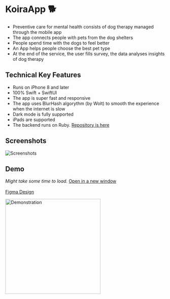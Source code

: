 # KoiraApp :dog2:
* Preventive care for mental health consists of dog therapy managed through the mobile app
* The app connects people with pets from the dog shelters
* People spend time with the dogs to feel better
* An App helps people choose the best pet type
* At the end of the service, the user fills survey, the data analyses insights of dog therapy

## Technical Key Features
* Runs on iPhone 8 and later
* 100% Swift + SwiftUI
* The app is super fast and responsive 
* The app uses BlurHash algorythm (by Wolt) to smooth the experience when the internet is slow 
* Dark mode is fully supported
* iPads are supported
* The backend runs on Ruby. [Repository is here](https://github.com/floriandejonckheere/koiraapp-server)


## Screenshots 
![Screenshots](https://user-images.githubusercontent.com/18198819/200138112-bd2bedb2-2c45-48b7-aa68-cb9c84572657.png)


## Demo

*Might take some time to load.* [Open in a new window](demo.gif)<br><br>
[Figma Design](https://www.figma.com/proto/wKxdAXtXIIcsYLphTmgLAH/KoiraAppPrototype?node-id=22%3A6165&scaling=scale-down&page-id=0%3A1&starting-point-node-id=1%3A4)<br>

<img src="demo.gif" alt="Demonstration" width="300"/>

